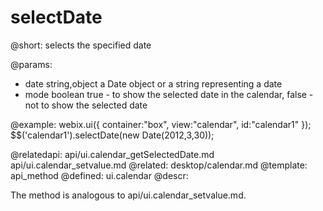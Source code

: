 selectDate
=============

@short:
	selects the specified date

@params:
- date		string,object		a Date object or a string representing a date
- mode		boolean				true - to show the selected date in the calendar, false - not to show the selected date			



@example:
webix.ui({
	container:"box",
    view:"calendar",
    id:"calendar1"
});
$$('calendar1').selectDate(new Date(2012,3,30));
 
 
@relatedapi:
	api/ui.calendar_getSelectedDate.md
    api/ui.calendar_setvalue.md
@related: 
	desktop/calendar.md
@template:	api_method
@defined:	ui.calendar	
@descr:

The method is analogous to  api/ui.calendar_setvalue.md.

